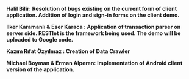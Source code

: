 **Halil Bilir:                                       Resolution of bugs
existing on the current form of client application.  Addition of login
and sign-in forms on the client demo.**

**Ilker Karamanlı & Eser Karaca :      Application of transaction parser
on server side.  RESTlet is the framework being used.  The demo will
be uploaded to Google code.**

**Kazım Rıfat Özyılmaz :                  Creation of  Data Crawler**

**Michael Boyman & Erman Alperen:  Implementation of Android client
version of the application.**

